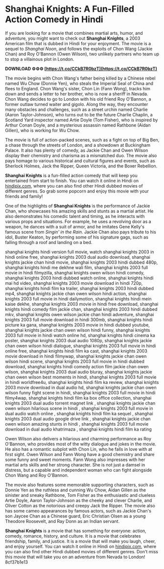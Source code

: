 # Shanghai Knights: A Fun-Filled Action Comedy in Hindi
 
If you are looking for a movie that combines martial arts, humor, and adventure, you might want to check out **Shanghai Knights**, a 2003 American film that is dubbed in Hindi for your enjoyment. The movie is a sequel to *Shanghai Noon*, and follows the exploits of Chon Wang (Jackie Chan) and Roy O'Bannon (Owen Wilson), two unlikely partners who team up to stop a villainous plot in London.
 
**DOWNLOAD ⚙⚙⚙ [https://t.co/CCkB7R0bzT](https://t.co/CCkB7R0bzT)**


 
The movie begins with Chon Wang's father being killed by a Chinese rebel named Wu Chow (Donnie Yen), who steals the Imperial Seal of China and flees to England. Chon Wang's sister, Chon Lin (Fann Wong), tracks him down and sends a letter to her brother, who is now a sheriff in Nevada. Chon Wang decides to go to London with his old friend Roy O'Bannon, a former outlaw turned waiter and gigolo. Along the way, they encounter many obstacles and challenges, such as a street urchin named Charlie (Aaron Taylor-Johnson), who turns out to be the future Charlie Chaplin, a Scotland Yard inspector named Artie Doyle (Tom Fisher), who is inspired by Arthur Conan Doyle, and a mysterious assassin named Rathbone (Aidan Gillen), who is working for Wu Chow.
 
The movie is full of action-packed scenes, such as a fight on top of Big Ben, a chase through the streets of London, and a showdown at Buckingham Palace. It also has plenty of comedy, as Jackie Chan and Owen Wilson display their chemistry and charisma as a mismatched duo. The movie also pays homage to various historical and cultural figures and events, such as Sherlock Holmes, Jack the Ripper, Queen Victoria, and the Boxer Rebellion.
 
**Shanghai Knights** is a fun-filled action comedy that will keep you entertained from start to finish. You can watch it online in Hindi on [hindipix.com](http://hindipix.com/watch-movie/shanghai-knights-hindi-dubbed-online-streaming-hd-hindipix), where you can also find other Hindi dubbed movies of different genres. So grab some popcorn and enjoy this movie with your friends and family!
  
One of the highlights of **Shanghai Knights** is the performance of Jackie Chan, who showcases his amazing skills and stunts as a martial artist. He also demonstrates his comedic talent and timing, as he interacts with various props and situations. For example, he uses a revolving door as a weapon, he dances with a suit of armor, and he imitates Gene Kelly's famous scene from *Singin' in the Rain*. Jackie Chan also pays tribute to his idol, Buster Keaton, by performing some of his signature gags, such as falling through a roof and landing on a bed.
 
shanghai knights hindi version full movie,  watch shanghai knights 2003 in hindi online free,  shanghai knights 2003 dual audio download,  shanghai knights jackie chan hindi movie,  shanghai knights 2003 hindi dubbed 480p,  shanghai knights hindi me dekhne wali film,  shanghai knights 2003 full movie in hindi filmyzilla,  shanghai knights owen wilson hindi comedy,  shanghai knights 2003 hindi dubbed watch online,  shanghai knights hindi mai hd video,  shanghai knights 2003 movie download in hindi 720p,  shanghai knights hindi film ka trailer,  shanghai knights 2003 hindi dubbed mp4,  shanghai knights jackie chan owen wilson hindi action,  shanghai knights 2003 full movie in hindi dailymotion,  shanghai knights hindi mein kaise dekhe,  shanghai knights 2003 movie in hindi free download,  shanghai knights hindi comedy film jackie chan,  shanghai knights 2003 hindi dubbed mkv,  shanghai knights owen wilson jackie chan hindi adventure,  shanghai knights 2003 full movie download in hindi 300mb,  shanghai knights hindi picture ka gana,  shanghai knights 2003 movie in hindi dubbed youtube,  shanghai knights jackie chan owen wilson hindi funny,  shanghai knights 2003 full movie in hindi watch online hd,  shanghai knights hindi cinema ka poster,  shanghai knights 2003 dual audio 1080p,  shanghai knights jackie chan owen wilson hindi dialogue,  shanghai knights 2003 full movie in hindi online free,  shanghai knights hindi film ka cast,  shanghai knights 2003 movie download in hindi filmywap,  shanghai knights jackie chan owen wilson hindi scene,  shanghai knights 2003 full movie in hindi dubbed download,  shanghai knights hindi comedy action film jackie chan owen wilson,  shanghai knights 2003 dual audio bluray,  shanghai knights jackie chan owen wilson best moments in hindi,  shanghai knights 2003 full movie in hindi worldfree4u,  shanghai knights hindi film ka review,  shanghai knights 2003 movie download in dual audio hd,  shanghai knights jackie chan owen wilson funny fight scene in hindi,  shanghai knights 2003 full movie in hindi filmy4wap,  shanghai knights hindi film ka box office collection,  shanghai knights 2003 dual audio torrent magnet link ,  shanghai knights jackie chan owen wilson hilarious scene in hindi ,  shanghai knights 2003 full movie in dual audio watch online ,  shanghai knights hindi film ka sequel ,  shanghai knights 2003 dual audio google drive link ,  shanghai knights jackie chan owen wilson amazing stunts in hindi ,  shanghai knights 2003 full movie download in dual audio khatrimaza ,  shanghai knights hindi film ka rating
 
Owen Wilson also delivers a hilarious and charming performance as Roy O'Bannon, who provides most of the witty dialogue and jokes in the movie. He also has a romantic subplot with Chon Lin, who he falls in love with at first sight. Owen Wilson and Fann Wong have a good chemistry and share some funny and sweet moments. Fann Wong also impresses with her martial arts skills and her strong character. She is not just a damsel in distress, but a capable and independent woman who can fight alongside Chon Wang and Roy O'Bannon.
 
The movie also features some memorable supporting characters, such as Donnie Yen as the ruthless and cunning Wu Chow, Aidan Gillen as the sinister and sneaky Rathbone, Tom Fisher as the enthusiastic and clueless Artie Doyle, Aaron Taylor-Johnson as the cheeky and clever Charlie, and Oliver Cotton as the notorious and creepy Jack the Ripper. The movie also has some cameo appearances by famous actors, such as Jackie Chan's son Jaycee Chan as a Chinese guard, Eric Christian Olsen as a young Theodore Roosevelt, and Ray Donn as an Indian servant.
 
**Shanghai Knights** is a movie that has something for everyone: action, comedy, romance, history, and culture. It is a movie that celebrates friendship, family, and justice. It is a movie that will make you laugh, cheer, and enjoy yourself. You can watch it online in Hindi on [hindipix.com](http://hindipix.com/watch-movie/shanghai-knights-hindi-dubbed-online-streaming-hd-hindipix), where you can also find other Hindi dubbed movies of different genres. Don't miss this movie that will take you on an adventure from Nevada to London!
 8cf37b1e13
 
